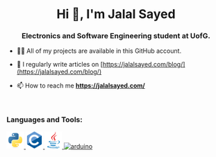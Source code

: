 <h1 align="center">Hi 👋, I'm Jalal Sayed</h1>
<h3 align="center">Electronics and Software Engineering student at UofG.</h3>

- 👨‍💻 All of my projects are available in this GitHub account.

- 📝 I regularly write articles on [https://jalalsayed.com/blog/](https://jalalsayed.com/blog/)

- 📫 How to reach me **https://jalalsayed.com/**

<br>
<!-- <p><img align="center" src="https://github-readme-stats.vercel.app/api/top-langs?username=jalalsayed1&show_icons=true&locale=en&layout=compact" alt="jalalsayed1" /></p> -->


</p>
<h3 align="left">Languages and Tools:</h3>
<p align="left"> 
  
  <a href="https://www.python.org" target="_blank" rel="noreferrer"> <img src="https://raw.githubusercontent.com/devicons/devicon/master/icons/python/python-original.svg" alt="python" width="40" height="40"/> </a> <a href="https://www.cprogramming.com/" target="_blank" rel="noreferrer"> <img src="https://raw.githubusercontent.com/devicons/devicon/master/icons/c/c-original.svg" alt="c" width="40" height="40"/> </a> <a href="https://www.java.com" target="_blank" rel="noreferrer"> <img src="https://raw.githubusercontent.com/devicons/devicon/master/icons/java/java-original.svg" alt="java" width="40" height="40"/> </a> <a href="https://www.arduino.cc/" target="_blank" rel="noreferrer"> <img src="https://cdn.worldvectorlogo.com/logos/arduino-1.svg" alt="arduino" width="40" height="40"/> </a>  
  
  </p>

